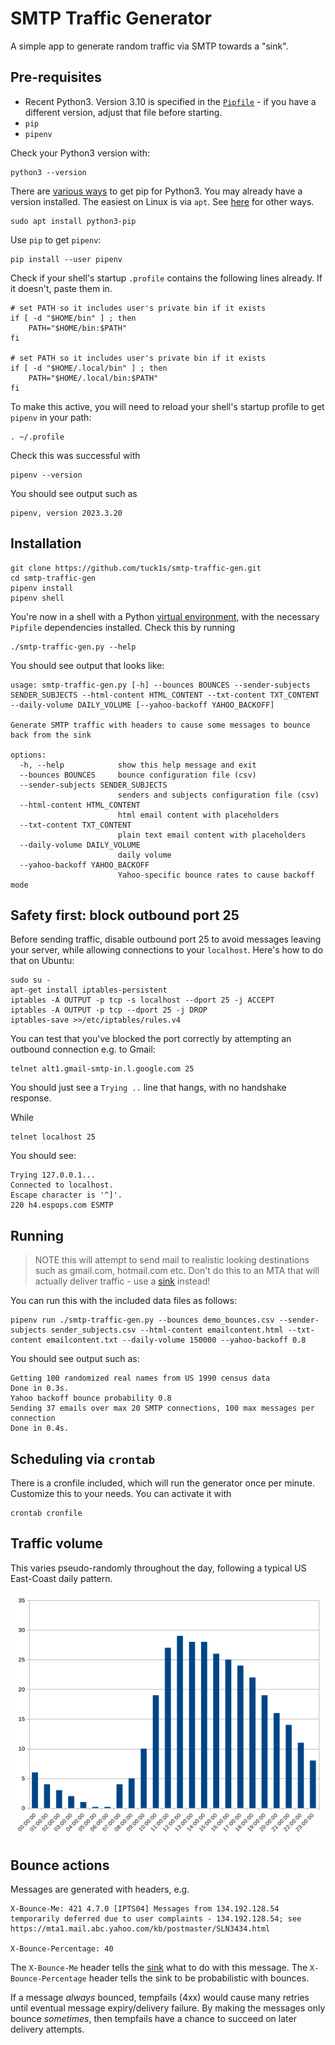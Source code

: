 # SMTP Traffic Generator

A simple app to generate random traffic via SMTP towards a "sink".

## Pre-requisites
* Recent Python3. Version 3.10 is specified in the [`Pipfile`](Pipfile) - if you have a different version, adjust that file before starting.
* `pip`
* `pipenv`

Check your Python3 version with:
```
python3 --version
```

There are [various ways](https://pip.pypa.io/en/stable/installation/) to get pip for Python3. You may already have a version installed. The easiest on Linux is via `apt`. See [here](https://pip.pypa.io/en/stable/installation/) for other ways.
```
sudo apt install python3-pip
```
Use `pip` to get `pipenv`:
```
pip install --user pipenv
```

Check if your shell's startup `.profile` contains the following lines already. If it doesn't, paste them in.

```
# set PATH so it includes user's private bin if it exists
if [ -d "$HOME/bin" ] ; then
    PATH="$HOME/bin:$PATH"
fi

# set PATH so it includes user's private bin if it exists
if [ -d "$HOME/.local/bin" ] ; then
    PATH="$HOME/.local/bin:$PATH"
fi
```

To make this active, you will need to reload your shell's startup profile to get `pipenv` in your path:
```
. ~/.profile
```
Check this was successful with
```
pipenv --version
```
You should see output such as
```
pipenv, version 2023.3.20
```

## Installation

```
git clone https://github.com/tuck1s/smtp-traffic-gen.git
cd smtp-traffic-gen
pipenv install
pipenv shell
```

You're now in a shell with a Python [virtual environment](https://docs.python-guide.org/dev/virtualenvs/), with the necessary `Pipfile` dependencies installed. Check this by running

```
./smtp-traffic-gen.py --help
```

You should see output that looks like:

```
usage: smtp-traffic-gen.py [-h] --bounces BOUNCES --sender-subjects SENDER_SUBJECTS --html-content HTML_CONTENT --txt-content TXT_CONTENT --daily-volume DAILY_VOLUME [--yahoo-backoff YAHOO_BACKOFF]

Generate SMTP traffic with headers to cause some messages to bounce back from the sink

options:
  -h, --help            show this help message and exit
  --bounces BOUNCES     bounce configuration file (csv)
  --sender-subjects SENDER_SUBJECTS
                        senders and subjects configuration file (csv)
  --html-content HTML_CONTENT
                        html email content with placeholders
  --txt-content TXT_CONTENT
                        plain text email content with placeholders
  --daily-volume DAILY_VOLUME
                        daily volume
  --yahoo-backoff YAHOO_BACKOFF
                        Yahoo-specific bounce rates to cause backoff mode
```

## Safety first: block outbound port 25

Before sending traffic,  disable outbound port 25 to avoid messages leaving your server, while allowing connections to your `localhost`. Here's how to do that on Ubuntu:
```
sudo su -
apt-get install iptables-persistent
iptables -A OUTPUT -p tcp -s localhost --dport 25 -j ACCEPT
iptables -A OUTPUT -p tcp --dport 25 -j DROP
iptables-save >>/etc/iptables/rules.v4
```

You can test that you've blocked the port correctly by attempting an outbound connection e.g. to Gmail:
```
telnet alt1.gmail-smtp-in.l.google.com 25
```
You should just see a `Trying ..` line that hangs, with no handshake response.

While
```
telnet localhost 25
```
You should see:

```
Trying 127.0.0.1...
Connected to localhost.
Escape character is '^]'.
220 h4.espops.com ESMTP
```

## Running

> NOTE this will attempt to send mail to realistic looking destinations such as gmail.com, hotmail.com etc. Don't do this to an MTA that will actually deliver traffic - use a [sink](https://github.com/tuck1s/halon-sink) instead!

You can run this with the included data files as follows:
```
pipenv run ./smtp-traffic-gen.py --bounces demo_bounces.csv --sender-subjects sender_subjects.csv --html-content emailcontent.html --txt-content emailcontent.txt --daily-volume 150000 --yahoo-backoff 0.8
```

You should see output such as:

```
Getting 100 randomized real names from US 1990 census data
Done in 0.3s.
Yahoo backoff bounce probability 0.8
Sending 37 emails over max 20 SMTP connections, 100 max messages per connection
Done in 0.4s.
```

## Scheduling via `crontab`

There is a cronfile included, which will run the generator once per minute. Customize this to your needs. You can activate it with

```
crontab cronfile
```

## Traffic volume

This varies pseudo-randomly throughout the day, following a typical US East-Coast daily pattern.

![image](images/daily_traffic.png)

## Bounce actions

Messages are generated with headers, e.g.

```
X-Bounce-Me: 421 4.7.0 [IPTS04] Messages from 134.192.128.54 temporarily deferred due to user complaints - 134.192.128.54; see https://mta1.mail.abc.yahoo.com/kb/postmaster/SLN3434.html

X-Bounce-Percentage: 40
```

The `X-Bounce-Me` header tells the [sink](https://github.com/tuck1s/halon-sink) what to do with this message.
The `X-Bounce-Percentage` header tells the sink to be probabilistic with bounces.

If a message _always_ bounced, tempfails (4xx) would cause many retries until eventual message expiry/delivery failure.
By making the messages only bounce _sometimes_, then tempfails have a chance to succeed on later delivery attempts.